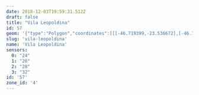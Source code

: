 ```yaml
---
date: 2018-12-03T19:59:31.512Z
draft: false
title: "Vila Leopoldina"
id: 57
geom: '{"type":"Polygon","coordinates":[[[-46.719399,-23.536672],[-46.719219,-23.536079],[-46.7193,-23.535127],[-46.719591,-23.533267],[-46.719544,-23.532846],[-46.71926,-23.532015],[-46.720141,-23.529021],[-46.719925,-23.528835],[-46.719857,-23.52863],[-46.720186,-23.527127],[-46.720314,-23.526903],[-46.720673,-23.52665],[-46.720818,-23.526393],[-46.721167,-23.525195],[-46.72119,-23.524766],[-46.721413,-23.524369],[-46.722094,-23.522079],[-46.722213,-23.521362],[-46.723062,-23.520291],[-46.723323,-23.519706],[-46.72495,-23.518584],[-46.72553,-23.517913],[-46.725782,-23.517488],[-46.726528,-23.514774],[-46.730928,-23.517181],[-46.732419,-23.517731],[-46.733205,-23.517822],[-46.734822,-23.517829],[-46.742007,-23.517554],[-46.743293,-23.517669],[-46.743794,-23.517801],[-46.744664,-23.518166],[-46.745243,-23.518482],[-46.745778,-23.518904],[-46.746271,-23.519358],[-46.746842,-23.520011],[-46.747219,-23.520657],[-46.748487,-23.523688],[-46.748794,-23.524245],[-46.750032,-23.525124],[-46.750448,-23.525261],[-46.750045,-23.526534],[-46.749399,-23.527395],[-46.749257,-23.527844],[-46.749067,-23.528701],[-46.748782,-23.53225],[-46.748465,-23.533024],[-46.748031,-23.533836],[-46.736164,-23.54444],[-46.734469,-23.545883],[-46.730268,-23.541795],[-46.730092,-23.541866],[-46.730051,-23.541663],[-46.729914,-23.541475],[-46.72969,-23.541298],[-46.729495,-23.541268],[-46.729387,-23.541127],[-46.729098,-23.541028],[-46.72854,-23.540595],[-46.727614,-23.539262],[-46.726114,-23.53784],[-46.725816,-23.537622],[-46.724975,-23.537238],[-46.724048,-23.537083],[-46.723574,-23.537103],[-46.720989,-23.537463],[-46.720529,-23.537426],[-46.719634,-23.537226],[-46.719639,-23.537066],[-46.719399,-23.536672]]]}'
slug: 'vila-leopoldina'
name: 'Vila Leopoldina'
sensors:
  0: "24"
  1: "26"
  2: "28"
  3: "32"
id: '57'
zone_id: '4'
---
```

		